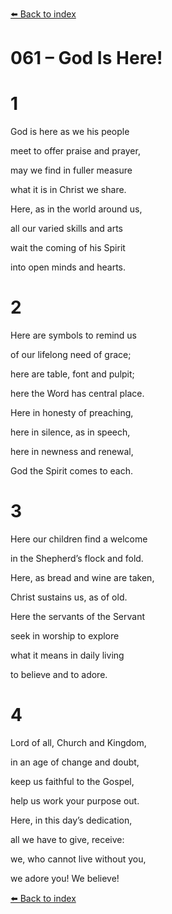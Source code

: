 [⬅️ Back to index](../README.md)

# 061 – God Is Here!





# 1

God is here as we his people

meet to offer praise and prayer,

may we find in fuller measure

what it is in Christ we share.

Here, as in the world around us,

all our varied skills and arts

wait the coming of his Spirit

into open minds and hearts.



# 2

Here are symbols to remind us

of our lifelong need of grace;

here are table, font and pulpit;

here the Word has central place.

Here in honesty of preaching,

here in silence, as in speech,

here in newness and renewal,

God the Spirit comes to each.



# 3

Here our children find a welcome

in the Shepherd’s flock and fold.

Here, as bread and wine are taken,

Christ sustains us, as of old.

Here the servants of the Servant

seek in worship to explore

what it means in daily living

to believe and to adore.



# 4

Lord of all, Church and Kingdom,

in an age of change and doubt,

keep us faithful to the Gospel,

help us work your purpose out.

Here, in this day’s dedication,

all we have to give, receive:

we, who cannot live without you,

we adore you! We believe!

[⬅️ Back to index](../README.md)
